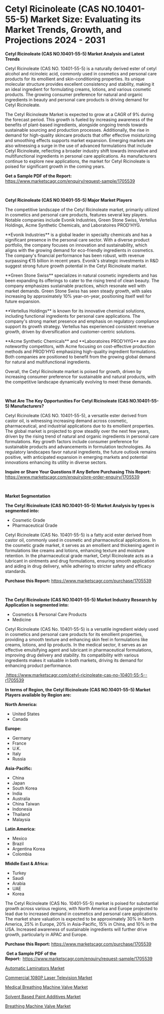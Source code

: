 <p><h1>Cetyl Ricinoleate (CAS NO.10401-55-5) Market Size: Evaluating its Market Trends, Growth, and Projections 2024 - 2031</h1></p><p><strong>Cetyl Ricinoleate (CAS NO.10401-55-5) Market Analysis and Latest Trends</strong></p>
<p><p>Cetyl Ricinoleate (CAS NO. 10401-55-5) is a naturally derived ester of cetyl alcohol and ricinoleic acid, commonly used in cosmetics and personal care products for its emollient and skin-conditioning properties. Its unique molecular structure provides excellent consistency and stability, making it an ideal ingredient for formulating creams, lotions, and various cosmetic products. The growing consumer preference for natural and organic ingredients in beauty and personal care products is driving demand for Cetyl Ricinoleate.</p><p>The Cetyl Ricinoleate Market is expected to grow at a CAGR of 9% during the forecast period. This growth is fueled by increasing awareness of the benefits of plant-based ingredients, alongside ongoing trends towards sustainable sourcing and production processes. Additionally, the rise in demand for high-quality skincare products that offer effective moisturizing and smoothing effects supports market expansion. Emerging markets are also witnessing a surge in the use of advanced formulations that include Cetyl Ricinoleate, reflecting a broader industry shift towards innovative and multifunctional ingredients in personal care applications. As manufacturers continue to explore new applications, the market for Cetyl Ricinoleate is poised for significant growth in the coming years.</p></p>
<p><strong>Get a Sample PDF of the Report:&nbsp;</strong> <a href="https://www.marketscagr.com/enquiry/request-sample/1705539?utm_campaign=1573&utm_medium=2&utm_source=Github&utm_content=ia&utm_term=21102024&utm_id=cetyl-ricinoleate-cas-no10401-55-5">https://www.marketscagr.com/enquiry/request-sample/1705539</a></p>
<p>&nbsp;</p>
<p><strong>Cetyl Ricinoleate (CAS NO.10401-55-5) Major Market Players</strong></p>
<p><p>The competitive landscape of the Cetyl Ricinoleate market, primarily utilized in cosmetics and personal care products, features several key players. Notable companies include Evonik Industries, Green Stone Swiss, Vertellus Holdings, Acme Synthetic Chemicals, and Laboratoires PROD'HYG.</p><p>**Evonik Industries** is a global leader in specialty chemicals and has a significant presence in the personal care sector. With a diverse product portfolio, the company focuses on innovation and sustainability, which aligns with the growing demand for eco-friendly ingredients in cosmetics. The company's financial performance has been robust, with revenue surpassing €15 billion in recent years. Evonik's strategic investments in R&D suggest strong future growth potential in the Cetyl Ricinoleate market.</p><p>**Green Stone Swiss** specializes in natural cosmetic ingredients and has been expanding its offerings to cater to the rising trend of clean beauty. The company emphasizes sustainable practices, which resonate well with market demands. Green Stone Swiss has seen steady growth, with sales increasing by approximately 10% year-on-year, positioning itself well for future expansion.</p><p>**Vertellus Holdings** is known for its innovative chemical solutions, including functional ingredients for personal care applications. The company's strong market presence and emphasis on regulatory compliance support its growth strategy. Vertellus has experienced consistent revenue growth, driven by diversification and customer-centric solutions.</p><p>**Acme Synthetic Chemicals** and **Laboratoires PROD'HYG** are also noteworthy competitors, with Acme focusing on cost-effective production methods and PROD'HYG emphasizing high-quality ingredient formulations. Both companies are positioned to benefit from the growing global demand for natural and multifunctional ingredients.</p><p>Overall, the Cetyl Ricinoleate market is poised for growth, driven by increasing consumer preference for sustainable and natural products, with the competitive landscape dynamically evolving to meet these demands.</p></p>
<p>&nbsp;</p>
<p><strong>What Are The Key Opportunities For Cetyl Ricinoleate (CAS NO.10401-55-5) Manufacturers?</strong></p>
<p><p>Cetyl Ricinoleate (CAS NO. 10401-55-5), a versatile ester derived from castor oil, is witnessing increasing demand across cosmetic, pharmaceutical, and industrial applications due to its emollient properties. The global market is projected to grow steadily over the next few years, driven by the rising trend of natural and organic ingredients in personal care formulations. Key growth factors include consumer preference for sustainable products and advancements in formulation technologies. As regulatory landscapes favor natural ingredients, the future outlook remains positive, with anticipated expansion in emerging markets and potential innovations enhancing its utility in diverse sectors.</p></p>
<p><strong>Inquire or Share Your Questions If Any Before Purchasing This Report:</strong> <a href="https://www.marketscagr.com/enquiry/pre-order-enquiry/1705539?utm_campaign=1573&utm_medium=2&utm_source=Github&utm_content=ia&utm_term=21102024&utm_id=cetyl-ricinoleate-cas-no10401-55-5">https://www.marketscagr.com/enquiry/pre-order-enquiry/1705539</a></p>
<p>&nbsp;</p>
<p><strong>Market Segmentation</strong></p>
<p><strong>The Cetyl Ricinoleate (CAS NO.10401-55-5) Market Analysis by types is segmented into:</strong></p>
<p><ul><li>Cosmetic Grade</li><li>Pharmaceutical Grade</li></ul></p>
<p><p>Cetyl Ricinoleate (CAS No. 10401-55-5) is a fatty acid ester derived from castor oil, commonly used in cosmetic and pharmaceutical applications. In the cosmetic grade market, it serves as an emollient and thickening agent in formulations like creams and lotions, enhancing texture and moisture retention. In the pharmaceutical grade market, Cetyl Ricinoleate acts as a lubricant in ointments and drug formulations, ensuring smooth application and aiding in drug delivery, while adhering to stricter safety and efficacy standards.</p></p>
<p><strong>Purchase this Report:&nbsp;</strong><a href="https://www.marketscagr.com/purchase/1705539?utm_campaign=1573&utm_medium=2&utm_source=Github&utm_content=ia&utm_term=21102024&utm_id=cetyl-ricinoleate-cas-no10401-55-5">https://www.marketscagr.com/purchase/1705539</a></p>
<p>&nbsp;</p>
<p><strong>The Cetyl Ricinoleate (CAS NO.10401-55-5) Market Industry Research by Application is segmented into:</strong></p>
<p><ul><li>Cosmetics & Personal Care Products</li><li>Medicine</li></ul></p>
<p><p>Cetyl Ricinoleate (CAS No. 10401-55-5) is a versatile ingredient widely used in cosmetics and personal care products for its emollient properties, providing a smooth texture and enhancing skin feel in formulations like creams, lotions, and lip products. In the medical sector, it serves as an effective emulsifying agent and lubricant in pharmaceutical formulations, improving drug delivery and stability. Its compatibility with various ingredients makes it valuable in both markets, driving its demand for enhancing product performance.</p></p>
<p><a href="https://www.marketscagr.com/cetyl-ricinoleate-cas-no-10401-55-5--r1705539?utm_campaign=1573&utm_medium=2&utm_source=Github&utm_content=ia&utm_term=21102024&utm_id=cetyl-ricinoleate-cas-no10401-55-5">&nbsp;https://www.marketscagr.com/cetyl-ricinoleate-cas-no-10401-55-5--r1705539</a></p>
<p><strong>In terms of Region, the Cetyl Ricinoleate (CAS NO.10401-55-5) Market Players available by Region are:</strong></p>
<p>
    <p> <strong> North America: </strong>
        <ul>
            <li>United States</li>
            <li>Canada</li>
        </ul>
        </p> 
    <p> <strong> Europe: </strong>
        <ul>
            <li>Germany</li>
            <li>France</li>
            <li>U.K.</li>
            <li>Italy</li>
            <li>Russia</li>
        </ul>
        </p> 
    <p> <strong> Asia-Pacific: </strong>
        <ul>
            <li>China</li>
            <li>Japan</li>
            <li>South Korea</li>
            <li>India</li>
            <li>Australia</li>
            <li>China Taiwan</li>
            <li>Indonesia</li>
            <li>Thailand</li>
            <li>Malaysia</li>
        </ul>
        </p> 
    <p> <strong> Latin America: </strong>
        <ul>
            <li>Mexico</li>
            <li>Brazil</li>
            <li>Argentina Korea</li>
            <li>Colombia</li>
        </ul>
        </p> 
    <p> <strong> Middle East & Africa: </strong>
        <ul>
            <li>Turkey</li>
            <li>Saudi</li>
            <li>Arabia</li>
            <li>UAE</li>
            <li>Korea</li>
        </ul>
    </p>
    </p>
<p><p>The Cetyl Ricinoleate (CAS No. 10401-55-5) market is poised for substantial growth across various regions, with North America and Europe projected to lead due to increased demand in cosmetics and personal care applications. The market share valuation is expected to be approximately 30% in North America, 25% in Europe, 20% in Asia-Pacific, 15% in China, and 10% in the USA. Increased awareness of sustainable ingredients will further drive growth, particularly in APAC and Europe.</p></p>
<p><strong>Purchase this Report: </strong><a href="https://www.marketscagr.com/purchase/1705539?utm_campaign=1573&utm_medium=2&utm_source=Github&utm_content=ia&utm_term=21102024&utm_id=cetyl-ricinoleate-cas-no10401-55-5">https://www.marketscagr.com/purchase/1705539</a></p>
<p>&nbsp;<strong>Get a Sample PDF of the Report:&nbsp;&nbsp;</strong><a href="https://www.marketscagr.com/enquiry/request-sample/1705539?utm_campaign=1573&utm_medium=2&utm_source=Github&utm_content=ia&utm_term=21102024&utm_id=cetyl-ricinoleate-cas-no10401-55-5">https://www.marketscagr.com/enquiry/request-sample/1705539</a></p>
<p><strong></strong></p>
<p><p><a href="https://issuu.com/reportprime-2/docs/automatic-laminators-market-size-20_af75f13cacde8e?utm_campaign=1573&utm_medium=2&utm_source=Github&utm_content=ia&utm_term=21102024&utm_id=cetyl-ricinoleate-cas-no10401-55-5">Automatic Laminators Market</a></p><p><a href="https://www.linkedin.com/pulse/commercial-1080p-laser-television-market-size-share-trends-ck4gf?utm_campaign=1573&utm_medium=2&utm_source=Github&utm_content=ia&utm_term=21102024&utm_id=cetyl-ricinoleate-cas-no10401-55-5">Commercial 1080P Laser Television Market</a></p><p><a href="https://www.linkedin.com/pulse/opportunities-challenges-medical-breathing-machine-valve-market-chhaf?utm_campaign=1573&utm_medium=2&utm_source=Github&utm_content=ia&utm_term=21102024&utm_id=cetyl-ricinoleate-cas-no10401-55-5">Medical Breathing Machine Valve Market</a></p><p><a href="https://github.com/KamrulHadi87/Market-Research-Report-List-1/blob/main/solvent-based-paint-additives-market.md?utm_campaign=1573&utm_medium=2&utm_source=Github&utm_content=ia&utm_term=21102024&utm_id=cetyl-ricinoleate-cas-no10401-55-5">Solvent Based Paint Additives Market</a></p><p><a href="https://www.linkedin.com/pulse/navigating-breathing-machine-valve-market-expert-analysis-forecast-cpk2f?utm_campaign=1573&utm_medium=2&utm_source=Github&utm_content=ia&utm_term=21102024&utm_id=cetyl-ricinoleate-cas-no10401-55-5">Breathing Machine Valve Market</a></p></p>